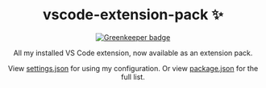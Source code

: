 <!-- markdownlint-disable MD033 -->

<div align="center">

# vscode-extension-pack ✨

[![Greenkeeper badge](https://badges.greenkeeper.io/grikomsn/vscode-extension-pack.svg)](https://greenkeeper.io)

All my installed VS Code extension, now available as an extension pack.

View [settings.json](settings.json) for using my configuration. Or view [package.json](package.json) for the full list.

</div>
